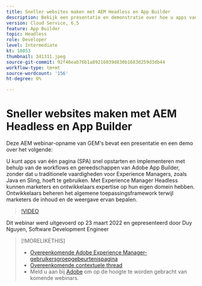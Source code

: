 ```yaml
---
title: Sneller websites maken met AEM Headless en App Builder
description: Bekijk een presentatie en demonstratie over hoe u apps van één pagina (SPA) snel kunt opstarten en implementeren met de grote gereedschappen van de Adobe App Builder.
version: Cloud Service, 6.5
feature: App Builder
topic: Headless
role: Developer
level: Intermediate
kt: 10053
thumbnail: 341311.jpeg
source-git-commit: 92f46eab76b1a89216039d830b1683d259d3db44
workflow-type: tm+mt
source-wordcount: '156'
ht-degree: 0%

---
```



# Sneller websites maken met AEM Headless en App Builder

Deze AEM webinar-opname van GEM&#39;s bevat een presentatie en een demo over het volgende:

U kunt apps van één pagina (SPA) snel opstarten en implementeren met behulp van de workflows en gereedschappen van Adobe App Builder, zonder dat u traditionele vaardigheden voor Experience Managers, zoals Java en Sling, hoeft te gebruiken. Met Experience Manager Headless kunnen marketers en ontwikkelaars expertise op hun eigen domein hebben. Ontwikkelaars beheren het algemene toepassingsframework terwijl marketers de inhoud en de weergave ervan bepalen.

>[!VIDEO](https://video.tv.adobe.com/v/341311/?quality=12&learn=on)

Dit webinar werd uitgevoerd op 23 maart 2022 en gepresenteerd door Duy Nguyen, Software Development Engineer

>[!MORELIKETHIS]
>
>* [Overeenkomende Adobe Experience Manager-gebruikersgroepgebeurtenispagina](https://aem-augs.adobe.com/events/details/adobe-experience-manager-aem-learning-chapter-presents-aem-gems-build-sites-faster-with-aem-headless-and-app-builder/)
>* [Overeenkomende contextuele thread](https://adobe.ly/3LkSWdm)
>* Meld u aan bij [Adobe](https://aem-augs.adobe.com/) om op de hoogte te worden gebracht van komende webinars.